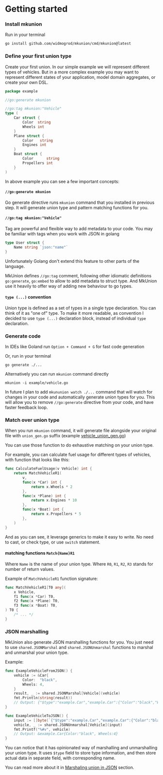 # Getting started

### Install mkunion
Run in your terminal
```bash
go install github.com/widmogrod/mkunion/cmd/mkunion@latest
```

### Define your first union type
Create your first union. In our simple example we will represent different types of vehicles.
But in a more complex example you may want to represent different states of your application, model domain aggregates, or create your own DSL.
```go title="example/vehicle.go"
package example

//go:generate mkunion

//go:tag mkunion:"Vehicle"
type (
	Car struct {
		Color  string
		Wheels int
	}
	Plane struct {
		Color   string
		Engines int
	}
	Boat struct {
		Color      string
		Propellers int
	}
)
```

In above example you can see a few important concepts:

#### `//go:generate mkunion`

Go generate directive runs `mkunion` command that you installed in previous step. 
It will generate union type and pattern matching functions for you.

#### `//go:tag mkunion:"Vehicle"`

Tag are powerful and flexible way to add metadata to your code.
You may be familiar with tags when you work with JSON in golang

```go
type User struct {
    Name string `json:"name"`
}

```

Unfortunately Golang don't extend this feature to other parts of the language.

MkUnion defines `//go:tag` comment, following other idiomatic definitions `go:generate`, `go:embed` to allow to add metadata to struct type.
And MkUnion use it heavily to offer way of adding new behaviour to go types.

#### `type (...)` convention

Union type is defined as a set of types in a single type declaration. You can think of it as "one of" type.
To make it more readable, as convention I decided to use `type (...)` declaration block, instead of individual `type` declaration.

### Generate code
In IDEs like Goland run `Option + Command + G` for fast code generation

Or, run in your terminal
```
go generate ./...
```

Alternatively you can run `mkunion` command directly
```
mkunion -i example/vehicle.go
```

In future I plan to add `mkununion watch ./...` command that will watch for changes in your code and automatically generate union types for you.
This will allow you to remove `//go:generate` directive from your code, and have faster feedback loop.

### Match over union type
When you run `mkunion` command, it will generate file alongside your original file with `union_gen.go` suffix (example [vehicle_union_gen.go](../example/vehicle_union_gen.go))

You can use those function to do exhaustive matching on your union type.

For example, you can calculate fuel usage for different types of vehicles, with function that looks like this:

```go title="example/vehicle.go"
func CalculateFuelUsage(v Vehicle) int {
	return MatchVehicleR1(
		v,
		func(x *Car) int {
			return x.Wheels * 2
		},
		func(x *Plane) int {
			return x.Engines * 10
		},
		func(x *Boat) int {
			return x.Propellers * 5
		},
	)
}
```

And as you can see, it leverage generics to make it easy to write. 
No need to cast, or check type, or use `switch` statement.

#### matching functions `Match{Name}R1`
Where `Name` is the name of your union type.
Where `R0`, `R1`, `R2`, `R3` stands for number of return values.

Example of `MatchVehicleR1` function signature:
```go
func MatchVehicleR1[T0 any](
	x Vehicle,
	f1 func(x *Car) T0,
	f2 func(x *Plane) T0,
	f3 func(x *Boat) T0,
) T0 {
	/* ... */
}
```

### JSON marshalling

MkUnion also generate JSON marshalling functions for you.
You just need to use `shared.JSONMarshal` and `shared.JSONUnmarshal` functions to marshal and unmarshal your union type.

Example:

```go 
func ExampleVehicleFromJSON() {
    vehicle := &Car{
        Color:  "black",
        Wheels: 4,
    }
    result, _ := shared.JSONMarshal[Vehicle](vehicle)
    fmt.Println(string(result))
    // Output: {"$type":"example.Car","example.Car":{"Color":"black","Wheels":4}}
}

func ExampleVehicleToJSON() {
    input := []byte(`{"$type":"example.Car","example.Car":{"Color":"black","Wheels":4}}`)
    vehicle, _ := shared.JSONUnmarshal[Vehicle](input)
    fmt.Printf("%#v", vehicle)
    // Output: &example.Car{Color:"black", Wheels:4}
}
```

You can notice that it has opinionated way of marshalling and unmarshalling your union type.
It uses `$type` field to store type information, and then store actual data in separate field, with corresponding name.

You can read more about it in [Marshaling union in JSON](./examples/json.md) section.